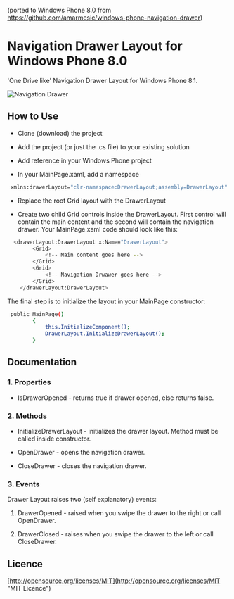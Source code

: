 (ported to Windows Phone 8.0 from https://github.com/amarmesic/windows-phone-navigation-drawer)

Navigation Drawer Layout for Windows Phone 8.0 
==============================================

'One Drive like' Navigation Drawer Layout for Windows Phone 8.1.

![Navigation Drawer](http://amarmesic.net/img/navdrawer.gif)

How to Use
----

* Clone (download) the project

* Add the project (or just the .cs file) to your existing solution

* Add reference in your Windows Phone project

* In your MainPage.xaml, add a namespace
```sh
 xmlns:drawerLayout="clr-namespace:DrawerLayout;assembly=DrawerLayout"
```

* Replace the root Grid layout with the DrawerLayout

* Create two child Grid controls inside the DrawerLayout. First control will contain the main content and the second will contain the navigation drawer. Your MainPage.xaml code should look like this:

```sh
  <drawerLayout:DrawerLayout x:Name="DrawerLayout">
        <Grid>
            <!-- Main content goes here -->
        </Grid>
        <Grid>
            <!-- Navigation Drwawer goes here -->
        </Grid>
    </drawerLayout:DrawerLayout>
```

The final step is to initialize the layout in your MainPage constructor:

```sh
 public MainPage()
        {
            this.InitializeComponent();
            DrawerLayout.InitializeDrawerLayout();
        }
```

Documentation
--------------

### 1. Properties

* IsDrawerOpened - returns true if drawer opened, else returns false.

### 2. Methods

* InitializeDrawerLayout - initializes the drawer layout. Method must be called inside constructor.

* OpenDrawer - opens the navigation drawer.

* CloseDrawer - closes the navigation drawer.

### 3. Events
Drawer Layout raises two (self explanatory) events:

1. DrawerOpened - raised when you swipe the drawer to the right or call OpenDrawer.

2. DrawerClosed - raises when you swipe the drawer to the left or call CloseDrawer.

Licence
----

[http://opensource.org/licenses/MIT](http://opensource.org/licenses/MIT "MIT Licence")

